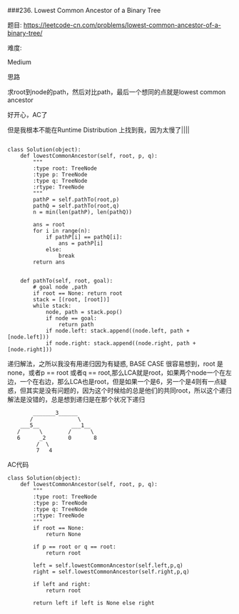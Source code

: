 
###236. Lowest Common Ancestor of a Binary Tree


题目:
<https://leetcode-cn.com/problems/lowest-common-ancestor-of-a-binary-tree/>


难度:

Medium



思路

求root到node的path，然后对比path，最后一个想同的点就是lowest common ancestor



好开心，AC了


但是我根本不能在Runtime Distribution 上找到我，因为太慢了||||




```

class Solution(object):
    def lowestCommonAncestor(self, root, p, q):
        """
        :type root: TreeNode
        :type p: TreeNode
        :type q: TreeNode
        :rtype: TreeNode
        """
        pathP = self.pathTo(root,p)
        pathQ = self.pathTo(root,q)
        n = min(len(pathP), len(pathQ))

        ans = root
        for i in range(n):
            if pathP[i] == pathQ[i]:
                ans = pathP[i]
            else:
                break
        return ans


    def pathTo(self, root, goal):
        # goal node ,path
        if root == None: return root
        stack = [(root, [root])]
        while stack:
            node, path = stack.pop()
            if node == goal:
                return path
            if node.left: stack.append((node.left, path + [node.left]))
            if node.right: stack.append((node.right, path + [node.right]))

```

递归解法，之所以我没有用递归因为有疑惑, BASE CASE 很容易想到，root 是none，或者p == root 或者q == root,那么LCA就是root，如果两个node一个在左边，一个在右边，那么LCA也是root，但是如果一个是6，另一个是4则有一点疑惑，但其实是没有问题的，因为这个时候给的总是他们的共同root，所以这个递归解法是没错的，总是想到递归是在那个状况下递归


```
        _______3______
       /              \
    ___5__          ___1__
   /      \        /      \
   6      _2       0       8
         /  \
         7   4
```

AC代码



```
class Solution(object):
    def lowestCommonAncestor(self, root, p, q):
        """
        :type root: TreeNode
        :type p: TreeNode
        :type q: TreeNode
        :rtype: TreeNode
        """
        if root == None:
            return None

        if p == root or q == root:
            return root

        left = self.lowestCommonAncestor(self.left,p,q)
        right = self.lowestCommonAncestor(self.right,p,q)

        if left and right:
            return root

        return left if left is None else right
```